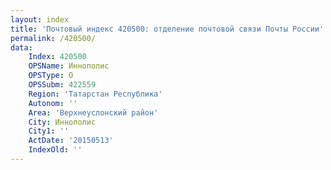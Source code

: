 ```yaml
---
layout: index
title: 'Почтовый индекс 420500: отделение почтовой связи Почты России'
permalink: /420500/
data:
    Index: 420500
    OPSName: Иннополис
    OPSType: О
    OPSSubm: 422559
    Region: 'Татарстан Республика'
    Autonom: ''
    Area: 'Верхнеуслонский район'
    City: Иннополис
    City1: ''
    ActDate: '20150513'
    IndexOld: ''
---
```

